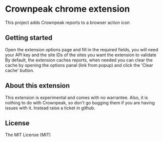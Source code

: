 Crownpeak chrome extension
==============

This project adds Crownpeak reports to a browser action icon 

## Getting started 


Open the extension options page and fill in the required fields, you will need your API key and the site IDs of the sites you want the extension to validate
By default, the extension caches reports, when needed you can clear the cache by opening the options panal (link from popup) and click the 'Clear cache' button.

## About this extension
This extension is experimental and comes with no warrantee. Also, it is nothing to do with Crownpeak, so don't go bugging them if you are having issues with it. Instead raise a ticket in github.



## License

The MIT License (MIT)
